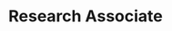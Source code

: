 ---
templateKey: experience
order: 1
title: Research Associate
org: Miami Valley Regional Planning Commission
orgLink: http://www.mvrpc.org/
dates: 2006 to 2012
skills: 
  - Qualitative Analysis
  - Statistical Analysis
  - Research Design
  - ArcGIS
  - SQL
  - Writing
  - Editing/Proofreading
  - Adobe InDesign
  - Adobe Illustrator
summary: Conducting demographic analyses, writing and editing professional reports, creating maps, managing several projects, creating promotional materials, organizing and conducting public meetings, and maintaining the agency's resource center.
---